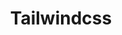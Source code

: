 ---
cloudinary_convert: false
published: published
slug: tailwindcss
title: Tailwindcss
start: January 01, 2000
---